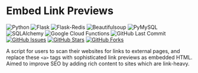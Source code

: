 # Embed Link Previews

![Python](https://img.shields.io/badge/Python-3.7.2-blue.svg?logo=python&longCache=true&logoColor=white&colorB=23a8e2&style=flat-square&colorA=36363e)
![Flask](https://img.shields.io/badge/Flask-1.0.2-blue.svg?longCache=true&logo=flask&style=flat-square&logoColor=white&colorB=23a8e2&colorA=36363e)
![Flask-Redis](https://img.shields.io/badge/Flask--Redis-0.3.0-blue.svg?longCache=true&logo=redis&style=flat-square&logoColor=white&colorB=D82C20&colorA=36363e)
![Beautifulsoup](https://img.shields.io/badge/Beautifulsoup4-4.6.3-blue.svg?longCache=true&logo=delicious&longCache=true&style=flat-square&logoColor=white&colorB=23a8e2&colorA=36363e)
![PyMySQL](https://img.shields.io/badge/PyMySQL-0.9.3-red.svg?longCache=true&style=flat-square&logo=mysql&logoColor=white&colorA=36363e&colorB=4479A1)
![SQLAlchemy](https://img.shields.io/badge/SQLAlchemy-1.2.12-red.svg?longCache=true&style=flat-square&logo=scala&logoColor=white&colorA=36363e)
![Google Cloud Functions](https://img.shields.io/badge/Google—Cloud—Functions-v93-blue.svg?longCache=true&logo=google&longCache=true&style=flat-square&logoColor=white&colorB=23a8e2&colorA=36363e)
![GitHub Last Commit](https://img.shields.io/github/last-commit/google/skia.svg?style=flat-square&colorA=36363e)
[![GitHub Issues](https://img.shields.io/github/issues/toddbirchard/link-embedder.svg?style=flat-square&colorA=36363e)](https://github.com/toddbirchard/link-embedder/issues)
[![GitHub Stars](https://img.shields.io/github/stars/toddbirchard/link-embedder.svg?style=flat-square&colorB=e3bb18&colorA=36363e)](https://github.com/toddbirchard/link-embedder/stargazers)
[![GitHub Forks](https://img.shields.io/github/forks/toddbirchard/link-embedder.svg?style=flat-square&colorA=36363e)](https://github.com/toddbirchard/link-embedder/network)

A script for users to scan their websites for links to external pages, and replace these `<a>` tags with sophisticated link previews as embedded HTML. Aimed to improve SEO by adding rich content to sites which are link-heavy.
